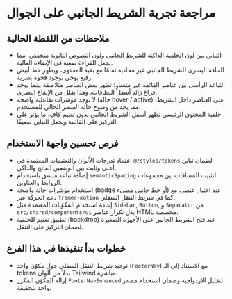 # مراجعة تجربة الشريط الجانبي على الجوال

## ملاحظات من اللقطة الحالية
- التباين بين لون الخلفية الداكنة للشريط الجانبي ولون النصوص الثانوية منخفض، مما يجعل القراءة صعبة في الإضاءة العالية.
- الحافة اليسرى للشريط الجانبي غير محاذية تمامًا مع بقية المحتوى، ويظهر خط أبيض رفيع يوحي بوجود فجوة بصرية.
- التباعد الرأسي بين عناصر القائمة غير متساوٍ؛ تظهر بعض العناصر متلاصقة بينما يوجد فراغ زائد أسفل البطاقات، وهذا يقلل من الإيقاع البصري.
- لا توجد مؤشرات تفاعلية واضحة (حالة hover / active) على العناصر داخل الشريط، مما يحد من وضوح حالة العنصر الحالي للمستخدم.
- خلفية المحتوى الرئيسي تظهر أسفل الشريط الجانبي بدون تعتيم كافٍ، ما يؤثر على التركيز على القائمة ويجعل التباين ضعيفًا.

## فرص تحسين واجهة الاستخدام
- اعتماد تدرجات الألوان والتعتيمات المعتمدة في `@/styles/tokens` لضمان تباين أعلى وثابت بين الوضعين الفاتح والداكن.
- إضافة تباعد متسق باستخدام `semanticSpacing` لتثبيت المسافات بين مجموعات الروابط والعناوين.
- استخدام مؤشرات حالة واضحة (badge أو خط جانبي مضيء) عند اختيار عنصر، مع دعم الحركة عبر `framer-motion` كما في شريط التنقل السفلي.
- إعادة استخدام المكوّنات المعتمدة مثل `Sidebar`, `Button`, و `Separator` من `src/shared/components/ui` بدل تكرار عناصر HTML مخصصة.
- تطبيق تعتيم للخلفية (backdrop) عند فتح الشريط الجانبي على الأجهزة الصغيرة لضمان التركيز على التنقل.

## خطوات بدأ تنفيذها في هذا الفرع
- توحيد شريط التنقل السفلي حول مكوّن واحد (`FooterNav`) مع الاستناد إلى الـ tokens بدلاً من ألوان Tailwind مباشرة.
- إزالة المكوّن المكرر `FooterNavEnhanced` لتقليل الازدواجية وضمان استخدام مصدر واحد للحقيقة.

